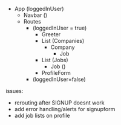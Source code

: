- App (loggedInUser)
  - Navbar ()
  - Routes
    - (loggedInUser = true)
      - Greeter
      - List (Companies)
        - Company
          - Job
      - List (Jobs)
        - Job ()
      - ProfileForm
    - (loggedInUser=false)


issues:
<!-- - Auth
  - custom hook?
  - [loggedInUser, Login(user, password), Logout()]
  - includes a useEffect to check for user in localstorage?
  - use Context in App to store this -->
<!-- - adding user on context -->
- rerouting after SIGNUP doesnt work
- add error handling/alerts for signupform
- add job lists on profile